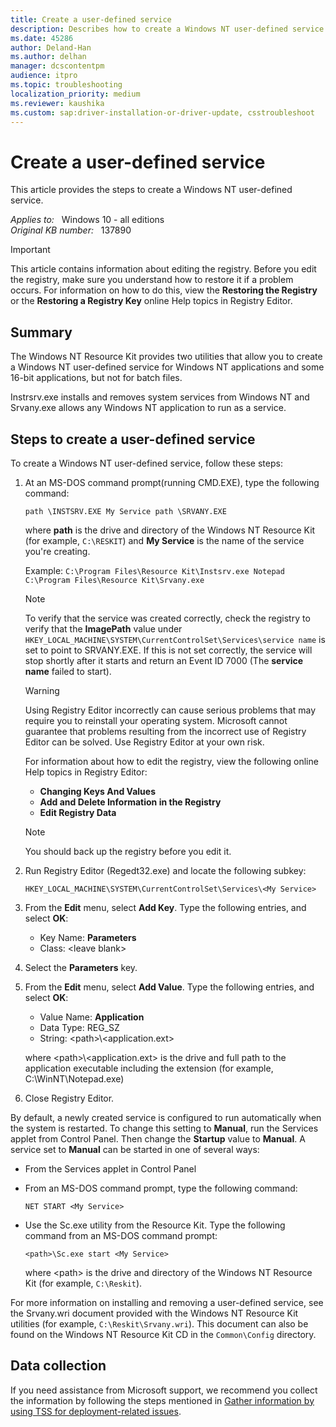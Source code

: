 ```yaml
---
title: Create a user-defined service
description: Describes how to create a Windows NT user-defined service.
ms.date: 45286
author: Deland-Han
ms.author: delhan
manager: dcscontentpm
audience: itpro
ms.topic: troubleshooting
localization_priority: medium
ms.reviewer: kaushika
ms.custom: sap:driver-installation-or-driver-update, csstroubleshoot
---
```

# Create a user-defined service

This article provides the steps to create a Windows NT user-defined service.

_Applies to:_ &nbsp; Windows 10 - all editions  
_Original KB number:_ &nbsp; 137890

> [!IMPORTANT]
> This article contains information about editing the registry. Before you edit the registry, make sure you understand how to restore it if a problem occurs. For information on how to do this, view the **Restoring the Registry** or the **Restoring a Registry Key** online Help topics in Registry Editor.

## Summary

The Windows NT Resource Kit provides two utilities that allow you to create a Windows NT user-defined service for Windows NT applications and some 16-bit applications, but not for batch files.

Instrsrv.exe installs and removes system services from Windows NT and Srvany.exe allows any Windows NT application to run as a service.

## Steps to create a user-defined service

To create a Windows NT user-defined service, follow these steps:

1. At an MS-DOS command prompt(running CMD.EXE), type the following command:

    ```console
    path \INSTSRV.EXE My Service path \SRVANY.EXE
    ```

    where **path** is the drive and directory of the Windows NT Resource Kit (for example, `C:\RESKIT`) and **My Service** is the name of the service you're creating.

    Example: `C:\Program Files\Resource Kit\Instsrv.exe Notepad C:\Program Files\Resource Kit\Srvany.exe`

    > [!NOTE]
    > To verify that the service was created correctly, check the registry to verify that the **ImagePath** value under `HKEY_LOCAL_MACHINE\SYSTEM\CurrentControlSet\Services\service name` is set to point to SRVANY.EXE. If this is not set correctly, the service will stop shortly after it starts and return an Event ID 7000 (The **service name** failed to start).

    > [!WARNING]
    > Using Registry Editor incorrectly can cause serious problems that may require you to reinstall your operating system. Microsoft cannot guarantee that problems resulting from the incorrect use of Registry Editor can be solved. Use Registry Editor at your own risk.

    For information about how to edit the registry, view the following online Help topics in Registry Editor:

    - **Changing Keys And Values**
    - **Add and Delete Information in the Registry**
    - **Edit Registry Data**

    > [!NOTE]
    > You should back up the registry before you edit it.

2. Run Registry Editor (Regedt32.exe) and locate the following subkey:

    `HKEY_LOCAL_MACHINE\SYSTEM\CurrentControlSet\Services\<My Service>`

3. From the **Edit** menu, select **Add Key**. Type the following entries, and select **OK**:

    - Key Name: **Parameters**
    - Class: \<leave blank>

4. Select the **Parameters** key.
5. From the **Edit** menu, select **Add Value**. Type the following entries, and select **OK**:

    - Value Name: **Application**
    - Data Type: REG_SZ
    - String: \<path>\\<application.ext>

    where \<path>\\<application.ext> is the drive and full path to the application executable including the extension (for example, C:\WinNT\Notepad.exe)

6. Close Registry Editor.

By default, a newly created service is configured to run automatically when the system is restarted. To change this setting to **Manual**, run the Services applet from Control Panel. Then change the **Startup** value to **Manual**. A service set to **Manual** can be started in one of several ways:

- From the Services applet in Control Panel

- From an MS-DOS command prompt, type the following command:

    ```console
    NET START <My Service>
    ```

- Use the Sc.exe utility from the Resource Kit. Type the following command from an MS-DOS command prompt:

    ```console
    <path>\Sc.exe start <My Service>
    ```

    where \<path> is the drive and directory of the Windows NT Resource Kit (for example, `C:\Reskit`).

For more information on installing and removing a user-defined service, see the Srvany.wri document provided with the Windows NT Resource Kit utilities (for example, `C:\Reskit\Srvany.wri`). This document can also be found on the Windows NT Resource Kit CD in the `Common\Config` directory.

## Data collection

If you need assistance from Microsoft support, we recommend you collect the information by following the steps mentioned in [Gather information by using TSS for deployment-related issues](../windows-troubleshooters/gather-information-using-tss-deployment.md).
